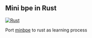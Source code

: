 Mini bpe in Rust
----------------
[![Rust](https://github.com/XiaoConstantine/rbe/actions/workflows/rust.yml/badge.svg)](https://github.com/XiaoConstantine/rbe/actions/workflows/rust.yml)


Port [minbpe](https://github.com/karpathy/minbpe) to rust as learning process
